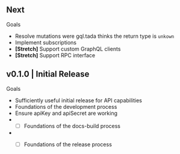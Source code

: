 ## Next

Goals
* Resolve mutations were gql.tada thinks the return type is `unkown`
* Implement subscriptions
* **[Stretch]** Support custom GraphQL clients
* **[Stretch]** Support RPC interface

## v0.1.0 | Initial Release

Goals
* Sufficiently useful initial release for API capabilities
* Foundations of the development process
* Ensure apiKey and apiSecret are working
* - [ ] Foundations of the docs-build process
* - [ ] Foundations of the release process

